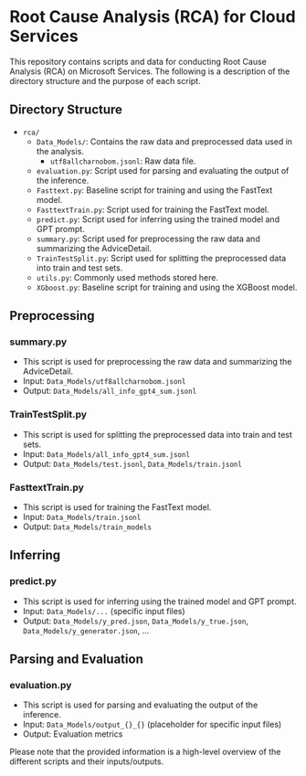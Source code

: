 # Root Cause Analysis (RCA) for Cloud Services

This repository contains scripts and data for conducting Root Cause Analysis (RCA) on Microsoft Services. The following is a description of the directory structure and the purpose of each script.

## Directory Structure

- `rca/`
  - `Data_Models/`: Contains the raw data and preprocessed data used in the analysis.
    - `utf8allcharnobom.jsonl`: Raw data file.
  - `evaluation.py`: Script used for parsing and evaluating the output of the inference.
  - `Fasttext.py`: Baseline script for training and using the FastText model.
  - `FasttextTrain.py`: Script used for training the FastText model.
  - `predict.py`: Script used for inferring using the trained model and GPT prompt.
  - `summary.py`: Script used for preprocessing the raw data and summarizing the AdviceDetail.
  - `TrainTestSplit.py`: Script used for splitting the preprocessed data into train and test sets.
  - `utils.py`: Commonly used methods stored here.
  - `XGboost.py`: Baseline script for training and using the XGBoost model.

## Preprocessing

### summary.py

- This script is used for preprocessing the raw data and summarizing the AdviceDetail.
- Input: `Data_Models/utf8allcharnobom.jsonl`
- Output: `Data_Models/all_info_gpt4_sum.jsonl`

### TrainTestSplit.py

- This script is used for splitting the preprocessed data into train and test sets.
- Input: `Data_Models/all_info_gpt4_sum.jsonl`
- Output: `Data_Models/test.jsonl`, `Data_Models/train.jsonl`

### FasttextTrain.py

- This script is used for training the FastText model.
- Input: `Data_Models/train.jsonl`
- Output: `Data_Models/train_models`

## Inferring

### predict.py

- This script is used for inferring using the trained model and GPT prompt.
- Input: `Data_Models/...` (specific input files)
- Output: `Data_Models/y_pred.json`, `Data_Models/y_true.json`, `Data_Models/y_generator.json`, ...

## Parsing and Evaluation

### evaluation.py

- This script is used for parsing and evaluating the output of the inference.
- Input: `Data_Models/output_{}_{}` (placeholder for specific input files)
- Output: Evaluation metrics

Please note that the provided information is a high-level overview of the different scripts and their inputs/outputs.



